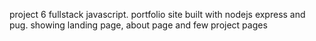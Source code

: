 project 6 fullstack javascript.
portfolio site built with nodejs express and pug.
showing landing page, about page and few project pages
